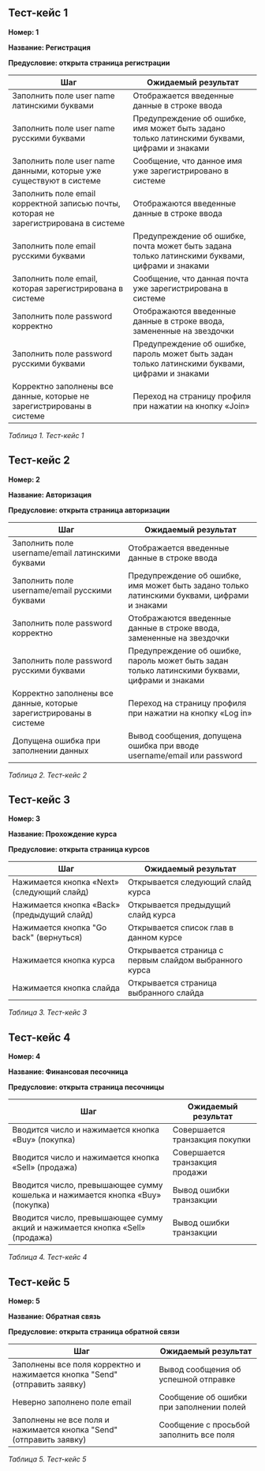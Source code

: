 ## Тест-кейс 1
**Номер: 1**

**Название: Регистрация**

**Предусловие: открыта страница регистрации**

| Шаг |	Ожидаемый результат | 
|--|--|
| Заполнить поле user name латинскими буквами |	Отображается введенные данные в строке ввода | 
| Заполнить поле user name русскими буквами |	Предупреждение об ошибке, имя может быть задано только латинскими буквами, цифрами и знаками |
| Заполнить поле user name данными, которые уже существуют в системе	| Сообщение, что данное имя уже зарегистрировано в системе | 
| Заполнить поле email корректной записью почты, которая не зарегистрирована в системе	| Отображаются введенные данные в строке ввода | 
| Заполнить поле email русскими буквами	| Предупреждение об ошибке, почта может быть задана только латинскими буквами, цифрами и знаками | 
| Заполнить поле email, которая зарегистрирована в системе |	Сообщение, что данная почта уже зарегистрирована в системе | 
| Заполнить поле password корректно |	Отображаются введенные данные в строке ввода, замененные на звездочки |
| Заполнить поле password русскими буквами |	Предупреждение об ошибке, пароль может быть задан только латинскими буквами, цифрами и знаками |
| Корректно заполнены все данные, которые не зарегистрированы в системе |	Переход на страницу профиля при нажатии на кнопку «Join» |


*Таблица 1. Тест-кейс 1*


## Тест-кейс 2
**Номер: 2**

**Название: Авторизация**

**Предусловие: открыта страница авторизации**

| Шаг |	Ожидаемый результат | 
|--|--|
| Заполнить поле username/email латинскими буквами |	Отображается введенные данные в строке ввода |
| Заполнить поле username/email русскими буквами | 	Предупреждение об ошибке, имя может быть задано только латинскими буквами, цифрами и знаками |
| Заполнить поле password корректно |	Отображаются введенные данные в строке ввода, замененные на звездочки |
| Заполнить поле password русскими буквами |	Предупреждение об ошибке, пароль может быть задан только латинскими буквами, цифрами и знаками |
| Корректно заполнены все данные, которые зарегистрированы в системе |	Переход на страницу профиля при нажатии на кнопку «Log in» |
| Допущена ошибка при заполнении данных |	Вывод сообщения, допущена ошибка при вводе username/email или password |

*Таблица 2. Тест-кейс 2*


## Тест-кейс 3

**Номер: 3**

**Название: Прохождение курса**

**Предусловие: открыта страница курсов**

| Шаг |	Ожидаемый результат | 
|--|--|
| Нажимается кнопка «Next» (следующий слайд) |	Открывается следующий слайд курса |
| Нажимается кнопка «Back» (предыдущий слайд) |	Открывается предыдущий слайд курса |
| Нажимается кнопка "Go back" (вернуться) |	Открывается список глав в данном курсе |
| Нажимается кнопка курса |	Открывается страница с первым слайдом выбранного курса |
| Нажимается кнопка слайда |	Открывается страница выбранного слайда |

*Таблица 3. Тест-кейс 3*


## Тест-кейс 4
**Номер: 4**

**Название: Финансовая песочница**

**Предусловие: открыта страница песочницы**

| Шаг |	Ожидаемый результат | 
|--|--|
| Вводится число и нажимается кнопка «Buy» (покупка) |	Совершается транзакция покупки |
| Вводится число и нажимается кнопка «Sell» (продажа) |	Совершается транзакция продажи |
| Вводится число, превышающее сумму кошелька и нажимается кнопка «Buy» (покупка) |	Вывод ошибки транзакции |
| Вводится число, превышающее сумму акций и нажимается кнопка «Sell» (продажа) |	Вывод ошибки транзакции |

*Таблица 4. Тест-кейс 4*


## Тест-кейс 5
**Номер: 5**

**Название: Обратная связь**

**Предусловие: открыта страница обратной связи**

| Шаг |	Ожидаемый результат | 
|--|--|
| Заполнены все поля корректно и нажимается кнопка "Send" (отправить заявку) |	Вывод сообщения об успешной отправке |
| Неверно заполнено поле email |	Сообщение об ошибки при заполнении полей |
| Заполнены не все поля и нажимается кнопка "Send" (отправить заявку) |	Сообщение с просьбой заполнить все поля |

*Таблица 5. Тест-кейс 5*
